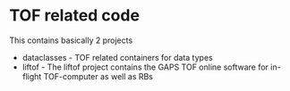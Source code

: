 # TOF related code

This contains basically 2 projects
- dataclasses - TOF related containers for data types
- liftof      - The liftof project contains the GAPS 
                TOF online software for in-flight 
                TOF-computer as well as RBs


